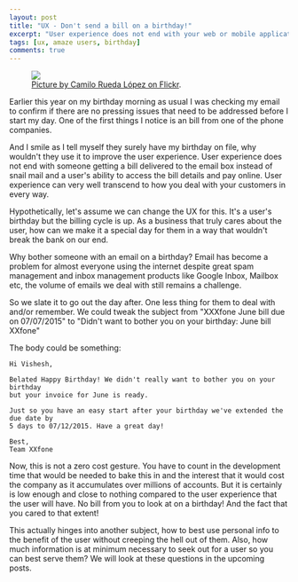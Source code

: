 ```yaml
---
layout: post
title: "UX - Don't send a bill on a birthday!"
excerpt: "User experience does not end with your web or mobile application."
tags: [ux, amaze users, birthday]
comments: true
---
```

<figure>
	<img src="https://farm3.staticflickr.com/2004/2228603119_0dbfea36a4_b_d.jpg">
	<figcaption><a href="https://www.flickr.com/photos/kozumel" title="Picture by Camilo Rueda López on Flickr">Picture by Camilo Rueda López
 on Flickr</a>.</figcaption>
</figure>

Earlier this year on my birthday morning as usual I was checking my email to confirm if there are no pressing issues
that need to be addressed before I start my day. One of the first things I notice is an bill from one of the phone companies.

And I smile as I tell myself they surely have my birthday on file, why wouldn't they use it to improve the user experience.
User experience does not end with someone getting a bill delivered to the email box instead of snail mail and a user's 
ability to access the bill details and pay online. User experience can very well transcend to how you deal with your customers
in every way.

Hypothetically, let's assume we can change the UX for this. It's a user's birthday but the billing cycle is up. 
As a business that truly cares about the user, how can we make it a special day for them in a way that wouldn't 
break the bank on our end.

Why bother someone with an email on a birthday? Email has become a problem for almost everyone using the internet despite
great spam management and inbox management products like Google Inbox, Mailbox etc, the volume of emails we deal with
still remains a challenge.

So we slate it to go out the day after. One less thing for them to deal with
and/or remember. We could tweak the subject from "XXXfone June bill due on 07/07/2015" to "Didn't want to bother you on 
your birthday: June bill XXfone"

The body could be something:
	
	Hi Vishesh,

	Belated Happy Birthday! We didn't really want to bother you on your birthday 
	but your invoice for June is ready.

	Just so you have an easy start after your birthday we've extended the due date by
	5 days to 07/12/2015. Have a great day!

	Best,
	Team XXfone

Now, this is not a zero cost gesture. You have to count in the development time that would be needed to bake this in and
the interest that it would cost the company as it accumulates over millions of accounts. But it is certainly is low enough
and close to nothing compared to the user experience that the user will have. No bill from you to look at on a birthday!
And the fact that you cared to that extent!

This actually hinges into another subject, how to best use personal info to the benefit of the user without creeping the
hell out of them. Also, how much information is at minimum necessary to seek out for a user so you can best serve them?
We will look at these questions in the upcoming posts.
